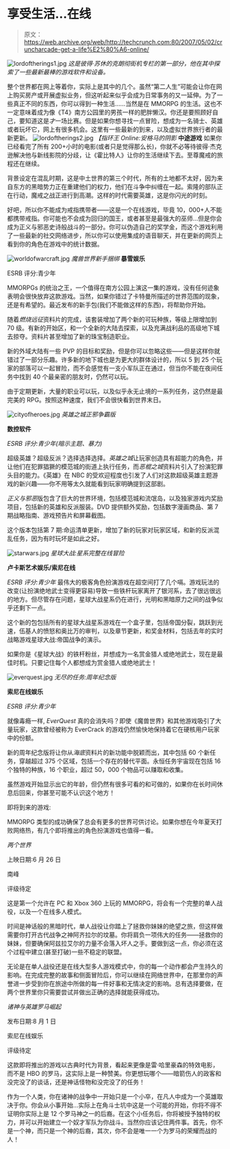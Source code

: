 # 享受生活…在线

> 原文：<https://web.archive.org/web/http://techcrunch.com:80/2007/05/02/cruncharcade-get-a-life%E2%80%A6-online/>

![lordoftherings1.jpg](img/39ce4cb9d69f28c3cd6aa712c46578d8.png)
*这是彼得·苏休的克朗彻街机专栏的第一部分，他在其中探索了一些最新最棒的游戏软件和设备。*

整个世界都在网上等着你，实际上是其中的几个。虽然“第二人生”可能会让你在网上购买房产或开展虚拟业务，但这听起来似乎会成为日常事务的又一延伸。为了一些真正不同的东西，你可以得到一种生活……当然是在 MMORPG 的生活。这也不一定意味着成为像《T4》南方公园里的男孩一样的肥胖懒汉。你还是要照顾好自己，要知道这是*才*一场比赛。但是如果你想寻找一点冒险，想成为一名骑士、英雄或者玩坏它，网上有很多机会。这里有一些最新的到来，以及虚拟世界旅行者的最新更新。
![lordoftherings2.jpg](img/02f84fea3f149087c5c6554d5e725e30.png)
*【指环王 Online:安格马的阴影*
**中途游戏**
如果你已经看完了所有 200+小时的电影(或者只是觉得那么长)，你就不必等待彼得·杰克逊解决他与新线影院的分歧，让《霍比特人》让你的生活继续下去。至尊魔戒的旅程还在继续。

背景设定在混乱时期，这是中土世界的第三个时代，所有的土地都不太好，因为来自东方的黑暗势力正在重建他们的权力，他们在斗争中纠缠在一起。索隆的部队正在行动，魔戒之战正进行到高潮。这样的时代需要英雄，这是你闪光的时刻。

好吧，所以你不能成为戒指携带者——这是一个在线游戏，毕竟 10，000+人不能都携带戒指。你可能也不会成为回归的国王，或者甚至是最强大的巫师…但是你会成为正义与邪恶史诗般战斗的一部分。你可以伪造自己的奖学金，而这个游戏利用了一些最新的社交网络进步，所以你可以使用集成的语音聊天，并在更新的网页上看到你的角色在游戏中的统计数据。

![worldofwarcraft.jpg](img/5bc0d2f3867ab6ba482675ba3850c626.png)
*魔兽世界新手捆绑* 
**暴雪娱乐**

ESRB 评分:青少年

MMORPGs 的统治之王，一个值得在南方公园上演这一集的游戏，没有任何迹象表明会很快放弃这款游戏。当然，如果你错过了卡特曼所描述的世界范围的现象，还是有希望的。最近发布的新手包(我们不能做这样的东西)，将帮助你开始。

随着*燃烧远征*资料片的完成，该套装增加了两个新的可玩种族，等级上限增加到 70 级。有新的开始区，和一个全新的大陆去探索，以及充满战利品的高级地下城去掠夺。资料片甚至增加了新的珠宝制造职业。

新的外域大陆有一些 PVP 的目标和奖励，但是你可以忽略这些——但是这样你就错过了一部分乐趣。许多新的地下城也是为更大的群体设计的，所以 5 到 25 个玩家的部落可以一起冒险，而不会感觉有一支小军队正在通过，但当你不能在夜间任务中找到 40 个最亲密的朋友时，仍然可以玩。

由于定期更新，大量的职业可以玩，以及似乎永无止境的一系列任务，这仍然是最完美的 RPG。按照这种速度，我们不会很快看到世界末日。

![cityofheroes.jpg](img/6d627fe2415dd3cb955871f8c9fe77ac.png)
*英雄之城正邪争霸版*

**数控软件**

*ESRB 评分:青少年(暗示主题、暴力)*

超级英雄？超级反派？选择选择选择。*英雄之城*让玩家创造具有超能力的角色，并让他们在犯罪猖獗的模范城的街道上执行任务，而*恶棍之城*资料片引入了扮演犯罪头目的能力。《英雄》在 NBC 的受欢迎程度也引发了人们对这款超级英雄主题游戏的新兴趣——你不用等太久就能看到玩家明确提到这部剧。

*正义与邪恶*版包含了巨大的世界环境，包括模范城和流氓岛，以及独家游戏内奖励项目，包括新的英雄和反派服装。DVD 提供额外奖励，包括数字漫画商品、第 7 期战略指南、游戏预告片和屏幕截图。

这个版本包括第 7 期:命运清单更新，增加了新的玩家对玩家区域，和新的反派混乱任务，因为有时玩坏是如此之好。

![starwars.jpg](img/71d4d157a8487756f206975e260e436b.png)
*星球大战:星系完整在线冒险*

**卢卡斯艺术娱乐/索尼在线**

*ESRB 评分:青少年*
最伟大的极客角色扮演游戏在超空间打了几个嗝。游戏玩法的改变(让扮演绝地武士变得更容易)导致一些铁杆玩家离开了银河系，去了很远很远的地方。但尽管存在问题，星球大战星系仍在进行，光明和黑暗原力之间的战争似乎还剩下一点。

这个新的包包括所有的星球大战星系游戏在一个盒子里，包括帝国分裂，跳跃到光速，伍基人的愤怒和奥比万的审判，以及章节更新，和奖金材料，包括去年的实时战略游戏星球大战:帝国战争的演示。

如果你是《星球大战》的铁杆粉丝，并想成为一名赏金猎人或绝地武士，现在是最佳时机。只要记住每个人都想成为赏金猎人或绝地武士！

![everquest.jpg](img/47739332c109191268fe779d52c99ed7.png)
*无尽的任务:周年纪念版*

**索尼在线娱乐**

*ESRB 评分:青少年*

就像毒瘾一样, *EverQuest* 真的会消失吗？即使《魔兽世界》和其他游戏吸引了大量玩家，这款曾经被称为 EverCrack 的游戏仍然愉快地保持着它在硬核用户玩家中的份额。

新的周年纪念版将让你从*海底*资料片的新功能中脱颖而出，其中包括 60 个新任务，穿越超过 375 个区域，包括一个存在的替代平面。永恒任务宇宙现在包括 16 个独特的种族，16 个职业，超过 50，000 个物品可以赚取和收集。

虽然游戏开始显示出它的年龄，但仍然有很多可看的和可做的，如果你在长时间休息后回来，你甚至可能不认识这个地方！

即将到来的游戏:

MMORPG 类型的成功确保了总会有更多的世界可供讨论。如果你想在今年夏天打败网络热，有几个即将推出的角色扮演游戏也值得一看。

*两个世界*

上映日期:6 月 26 日

南峰

评级待定

这是第一个允许在 PC 和 Xbox 360 上玩的 MMORPG，将会有一个完整的单人战役，以及一个在线多人模式。

时间是神话般的黑暗时代，单人战役让你踏上了拯救你妹妹的绝望之旅，但这样做需要你打开古代战争之神阿齐拉尔的坟墓。你将肩负一项伟大的任务——拯救你的妹妹，但要确保阿兹拉艾尔的力量不会落入坏人之手。要做到这一点，你必须在这个过程中建立(甚至打破)一些不稳定的联盟。

无论是在单人战役还是在线大型多人游戏模式中，你的每一个动作都会产生持久的影响。在完成完整的故事和侧面冒险后，你可以继续在网络世界中，在那里你的声誉进一步受到你在旅途中所做的每一件好事和无情决定的影响。总有选择要做，在两个世界里你只需要尝试并做出正确的选择就能获得成功。

*诸神与英雄罗马崛起*

发布日期:8 月 1 日

索尼在线娱乐

评级待定

这款即将推出的游戏以古典时代为背景，看起来更像是雷·哈里豪森的特效电影，而不是 HBO 的罗马，这实际上是一种赞美。你更想玩哪个——暗箭伤人的政客和没完没了的谈话，还是神话怪物和没完没了的任务！

作为一个人类，你在诸神的战争中一开始只是一个小卒，在凡人中成为一个英雄取决于你。你会从小事开始…实际上在角斗士坑中这是一个可能的开始，你将不得不证明你实际上是 12 个罗马神之一的后裔。在这个小任务后，你将被授予独特的权力，并可以开始建立一个奴才军队为你战斗。当然你应该记住两件事。首先，你不是一个神，而只是一个神的后裔，其次，你不会是唯一一个为罗马的荣耀而战的人！